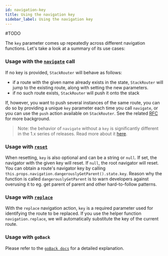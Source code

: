 ```yaml
---
id: navigation-key
title: Using the navigation key
sidebar_label: Using the navigation key
---
```


#TODO

The `key` parameter comes up repeatedly across different navigation functions. Let's take a look at a summary of its use cases:

### Usage with the [`navigate`](navigation-actions.html#navigate) call

If no key is provided, `StackRouter` will behave as follows:

- if a route with the given name already exists in the state, `StackRouter` will jump to the existing route, along with setting the new parameters.
- if no such route exists, `StackRouter` will push it onto the stack

If, however, you want to push several instances of the same route, you can do so by providing a unique `key` parameter each time you call `navigate`, or you can use the `push` action available on `StackRouter`. See the related [RFC](https://github.com/react-navigation/rfcs/blob/master/text/0004-less-pushy-navigate.md) for more background.

> Note: the behavior of `navigate` without a `key` is significantly different in the 1.x series of releases. Read more about it [here](https://gist.github.com/vonovak/ef72f5efe1d36742de8968ff6a708985).

### Usage with [`reset`](navigation-actions.html#reset)

When resetting, `key` is also optional and can be a string or `null`. If set, the navigator with the given key will reset. If `null`, the root navigator will reset. You can obtain a route's navigator key by calling `this.props.navigation.dangerouslyGetParent().state.key`. Reason why the function is called `dangerouslyGetParent` is to warn developers against overusing it to eg. get parent of parent and other hard-to-follow patterns.

### Usage with [`replace`](navigation-actions.html#replace)

With the `replace` navigation action, `key` is a required parameter used for identifying the route to be replaced. If you use the helper function `navigation.replace`, we will automatically substitute the key of the current route.

### Usage with `goBack`

Please refer to the [`goBack docs`](navigation-prop.html#goback-close-the-active-screen-and-move-back) for a detailed explanation.
